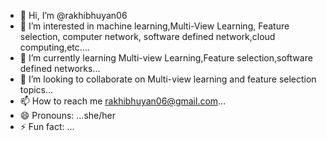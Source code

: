 - 👋 Hi, I’m @rakhibhuyan06
- 👀 I’m interested in machine learning,Multi-View Learning, Feature selection, computer network, software defined network,cloud computing,etc....
- 🌱 I’m currently learning Multi-view Learning,Feature selection,software defined networks...
- 💞️ I’m looking to collaborate on Multi-view learning and feature selection topics...
- 📫 How to reach me rakhibhuyan06@gmail.com...
- 😄 Pronouns: ...she/her
- ⚡ Fun fact: ...

<!---
rakhibhuyan06/rakhibhuyan06 is a ✨ special ✨ repository because its `README.md` (this file) appears on your GitHub profile.
You can click the Preview link to take a look at your changes.
--->
